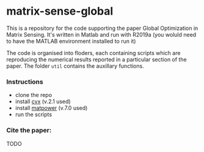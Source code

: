 # matrix-sense-global
This is a repository for the code supporting the paper Global Optimization in Matrix Sensing. It's written in Matlab and run with R2019a (you woluld need to have the MATLAB environment installed to run it)

The code is organised into floders, each containing scripts which are reproducing the numerical results reported in a particular section of the paper. The folder `util` contains the auxillary functions.

### Instructions
 - clone the repo
 - install [cvx](http://cvxr.com/cvx/doc/install.html) (v.2.1 used)
 - install [matpower](https://matpower.org/about/get-started/) (v.7.0 used)
 - run the scripts
 
 ### Cite the paper:
 
 TODO
